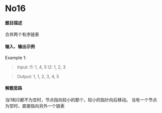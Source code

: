 # No16
#### 题目描述
合并两个有序链表

#### 输入、输出示例
Example 1:
> Input: l1: 1, 4, 5 l2: 1, 2, 3

> Output: 1, 1, 2, 3, 4, 5


#### 解题思路
当l1和l2都不为空时，节点指向较小的那个，较小的指针向后移动。
当有一个节点为空时，直接指向另外一个链表


